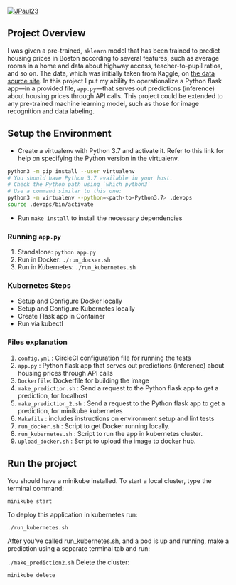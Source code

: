 [![JPaul23](https://circleci.com/gh/JPaul23/project-ml-microservice-kubernetes.svg?style=shield)](https://app.circleci.com/pipelines/github/JPaul23/project-ml-microservice-kubernetes/1/workflows/4d6e2149-ee7a-4d85-9d10-f815fa8654c0)

## Project Overview

I was given a pre-trained, `sklearn` model that has been trained to predict housing prices in Boston according to several features, such as average rooms in a home and data about highway access, teacher-to-pupil ratios, and so on. The data, which was initially taken from Kaggle, on [the data source site](https://www.kaggle.com/c/boston-housing). In this project I put my ability to operationalize a Python flask app—in a provided file, `app.py`—that serves out predictions (inference) about housing prices through API calls. This project could be extended to any pre-trained machine learning model, such as those for image recognition and data labeling.

## Setup the Environment

* Create a virtualenv with Python 3.7 and activate it. Refer to this link for help on specifying the Python version in the virtualenv. 
```bash
python3 -m pip install --user virtualenv
# You should have Python 3.7 available in your host. 
# Check the Python path using `which python3`
# Use a command similar to this one:
python3 -m virtualenv --python=<path-to-Python3.7> .devops
source .devops/bin/activate
```
* Run `make install` to install the necessary dependencies

### Running `app.py`

1. Standalone:  `python app.py`
2. Run in Docker:  `./run_docker.sh`
3. Run in Kubernetes:  `./run_kubernetes.sh`

### Kubernetes Steps

* Setup and Configure Docker locally
* Setup and Configure Kubernetes locally
* Create Flask app in Container
* Run via kubectl

### Files explanation
1. `config.yml` : CircleCI configuration file for running the tests
2. `app.py` : Python flask app that serves out predictions (inference) about housing prices through API calls
3. `Dockerfile`: Dockerfile for building the image
4. `make_prediction.sh` : Send a request to the Python flask app to get a prediction, for localhost
5. `make_prediction_2.sh` : Send a request to the Python flask app to get a prediction, for minikube kubernetes
6. `Makefile` : includes instructions on environment setup and lint tests
7. `run_docker.sh` : Script to get Docker running locally.
8. `run_kubernetes.sh` : Script to run the app in kubernetes cluster.
9. `upload_docker.sh` : Script to upload the image to docker hub.

## Run the project
You should have a minikube installed. To start a local cluster, type the terminal command:

`minikube start`

To deploy this application in kubernetes run:

`./run_kubernetes.sh`

After you’ve called run_kubernetes.sh, and a pod is up and running, make a prediction using a separate terminal tab and run:

`./make_prediction2.sh`
Delete the cluster:

`minikube delete`
